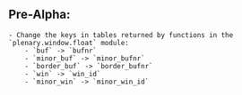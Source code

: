 ## Pre-Alpha:
    - Change the keys in tables returned by functions in the `plenary.window.float` module:
        - `buf` -> `bufnr`
        - `minor_buf` -> `minor_bufnr`
        - `border_buf` -> `border_bufnr`
        - `win` -> `win_id`
        - `minor_win` -> `minor_win_id`